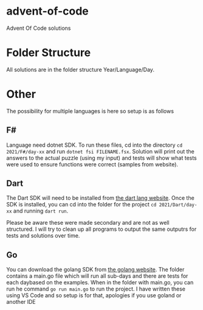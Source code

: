 # advent-of-code
Advent Of Code solutions

# Folder Structure
All solutions are in the folder structure Year/Language/Day.

# Other
The possibility for multiple languages is here so setup is as follows

## F#
Language need dotnet SDK. To run these files, cd into the directory `cd 2021/F#/day-xx` and run `dotnet fsi FILENAME.fsx`. Solution will print out the answers to the actual puzzle (using my input) and tests will show what tests were used to ensure functions were correct (samples from website).

## Dart
The Dart SDK will need to be installed from [the dart lang website](https://dart.dev/get-dart). Once the SDK is installed, you can cd into the folder for the project `cd 2021/Dart/day-xx` and running `dart run`.

Please be aware these were made secondary and are not as well structured. I will try to clean up all programs to output the same outputrs for tests and solutions over time.

## Go
You can download the golang SDK from [the golang website](https://go.dev/). The folder contains a main.go file which will run all sub-days and there are tests for each daybased on the examples. When in the folder with main.go, you can run he command `go run main.go` to run the project. I have written these using VS Code and so setup is for that, apologies if you use goland or another IDE
